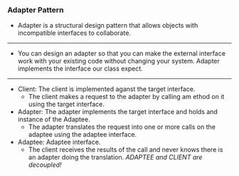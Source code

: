### Adapter Pattern
- Adapter is a structural design pattern that allows objects with incompatible interfaces to collaborate.
---
- You can design an adapter so that you can make the external interface work with your existing code without changing your system. Adapter implements the interface our class expect.



---
- Client: The client is implemented aganst the target interface.
    - The client makes a request to the adapter by calling am ethod on it using the target  interface.
- Adapter: The adapter implements the target interface and holds and instance of the Adaptee.
    - The adapter translates the request into one or more calls on the adaptee using the adaptee interface.
- Adaptee: Adaptee interface.
    - The client receives the results of the call and never knows there is an adapter doing the translation. _ADAPTEE and CLIENT are decoupled!_